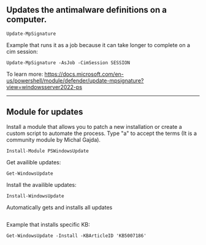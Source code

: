 ## Updates the antimalware definitions on a computer.
```
Update-MpSignature
```
Example that runs it as a job because it can take longer to complete on a cim session: 
```
Update-MpSignature -AsJob -CimSession SESSION
```
To learn more: https://docs.microsoft.com/en-us/powershell/module/defender/update-mpsignature?view=windowsserver2022-ps 

---
## Module for updates 
Install a module that allows you to patch a new installation or create a custom script to automate the process. Type "a" to accept the terms (It is a community module by Michal Gajda).
```
Install-Module PSWindowsUpdate
```
Get availible updates:
```
Get-WindowsUpdate
```
Install the availible updates:
```
Install-WindowsUpdate
```
Automatically gets and installs all updates
```Get-WindowsUpdate -AcceptAll -Install -AutoReboot
```
Example that installs specific KB:
```
Get-WindowsUpdate -Install -KBArticleID 'KB5007186'
```
